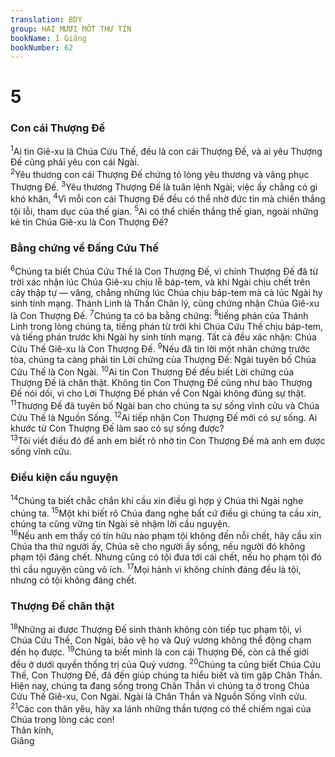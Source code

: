 ```yaml
---
translation: BDY
group: HAI MƯƠI MỐT THƯ TÍN
bookName: I Giăng 
bookNumber: 62
---
```


<div class="title"><h1>5</h1><h3>Con cái Thượng Đế</h3></div>
<span class="verse 1gi_5_1"><sup>1</sup>Ai tin Giê-xu là Chúa Cứu Thế, đều là con cái Thượng Đế, và ai yêu Thượng Đế cũng phải yêu con cái Ngài.<br/></span>
<span class="verse 1gi_5_2"><sup>2</sup>Yêu thương con cái Thượng Đế chứng tỏ lòng yêu thương và vâng phục Thượng Đế. </span>
<span class="verse 1gi_5_3"><sup>3</sup>Yêu thương Thượng Đế là tuân lệnh Ngài; việc ấy chẳng có gì khó khăn, </span>
<span class="verse 1gi_5_4"><sup>4</sup>Vì mỗi con cái Thượng Đế đều có thể nhờ đức tin mà chiến thắng tội lỗi, tham dục của thế gian. </span>
<span class="verse 1gi_5_5"><sup>5</sup>Ai có thể chiến thắng thế gian, ngoài những kẻ tin Chúa Giê-xu là Con Thượng Đế?</span>
<div class="title"><h3>Bằng chứng về Đấng Cứu Thế</h3></div>
<span class="verse 1gi_5_6"><sup>6</sup>Chúng ta biết Chúa Cứu Thế là Con Thượng Đế, vì chính Thượng Đế đã từ trời xác nhận lúc Chúa Giê-xu chịu lễ báp-tem, và khi Ngài chịu chết trên cây thập tự — vâng, chẳng những lúc Chúa chịu báp-tem mà cả lúc Ngài hy sinh tính mạng. Thánh Linh là Thần Chân lý, cũng chứng nhận Chúa Giê-xu là Con Thượng Đế. </span>
<span class="verse 1gi_5_7"><sup>7</sup>Chúng ta có ba bằng chứng: </span>
<span class="verse 1gi_5_8"><sup>8</sup>tiếng phán của Thánh Linh trong lòng chúng ta, tiếng phán từ trời khi Chúa Cứu Thế chịu báp-tem, và tiếng phán trước khi Ngài hy sinh tính mạng. Tất cả đều xác nhận: Chúa Cứu Thế Giê-xu là Con Thượng Đế. </span>
<span class="verse 1gi_5_9"><sup>9</sup>Nếu đã tin lời một nhân chứng trước tòa, chúng ta càng phải tin Lời chứng của Thượng Đế: Ngài tuyên bố Chúa Cứu Thế là Con Ngài. </span>
<span class="verse 1gi_5_10"><sup>10</sup>Ai tin Con Thượng Đế đều biết Lời chứng của Thượng Đế là chân thật. Không tin Con Thượng Đế cũng như bảo Thượng Đế nói dối, vì cho Lời Thượng Đế phán về Con Ngài không đúng sự thật.<br/></span>
<span class="verse 1gi_5_11"><sup>11</sup>Thượng Đế đã tuyên bố Ngài ban cho chúng ta sự sống vĩnh cửu và Chúa Cứu Thế là Nguồn Sống. </span>
<span class="verse 1gi_5_12"><sup>12</sup>Ai tiếp nhận Con Thượng Đế mới có sự sống. Ai khước từ Con Thượng Đế làm sao có sự sống được?<br/></span>
<span class="verse 1gi_5_13"><sup>13</sup>Tôi viết điều đó để anh em biết rõ nhờ tin Con Thượng Đế mà anh em được sống vĩnh cửu.</span>
<div class="title"><h3>Điều kiện cầu nguyện</h3></div>
<span class="verse 1gi_5_14"><sup>14</sup>Chúng ta biết chắc chắn khi cầu xin điều gì hợp ý Chúa thì Ngài nghe chúng ta. </span>
<span class="verse 1gi_5_15"><sup>15</sup>Một khi biết rõ Chúa đang nghe bất cứ điều gì chúng ta cầu xin, chúng ta cũng vững tin Ngài sẽ nhậm lời cầu nguyện.<br/></span>
<span class="verse 1gi_5_16"><sup>16</sup>Nếu anh em thấy có tín hữu nào phạm tội không đến nỗi chết, hãy cầu xin Chúa tha thứ người ấy, Chúa sẽ cho người ấy sống, nếu người đó không phạm tội đáng chết. Nhưng cũng có tội đưa tới cái chết, nếu họ phạm tội đó thì cầu nguyện cũng vô ích. </span>
<span class="verse 1gi_5_17"><sup>17</sup>Mọi hành vi không chính đáng đều là tội, nhưng có tội không đáng chết.</span>
<div class="title"><h3>Thượng Đế chân thật</h3></div>
<span class="verse 1gi_5_18"><sup>18</sup>Những ai được Thượng Đế sinh thành không còn tiếp tục phạm tội, vì Chúa Cứu Thế, Con Ngài, bảo vệ họ và Quỷ vương không thể động chạm đến họ được. </span>
<span class="verse 1gi_5_19"><sup>19</sup>Chúng ta biết mình là con cái Thượng Đế, còn cả thế giới đều ở dưới quyền thống trị của Quỷ vương. </span>
<span class="verse 1gi_5_20"><sup>20</sup>Chúng ta cũng biết Chúa Cứu Thế, Con Thượng Đế, đã đến giúp chúng ta hiểu biết và tìm gặp Chân Thần. Hiện nay, chúng ta đang sống trong Chân Thần vì chúng ta ở trong Chúa Cứu Thế Giê-xu, Con Ngài. Ngài là Chân Thần và Nguồn Sống vĩnh cửu.<br/></span>
<span class="verse 1gi_5_21"><sup>21</sup>Các con thân yêu, hãy xa lánh những thần tượng có thể chiếm ngai của Chúa trong lòng các con!<br/>Thân kính,<br/>Giăng</span>
